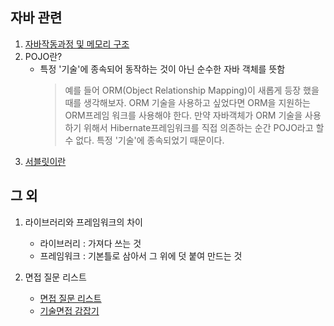 ## 자바 관련

1.  [자바작동과정 및 메모리 구조](https://slow-and-steady-wins-the-race.tistory.com/8?category=806680)
2.  POJO란?
    - 특정 '기술'에 종속되어 동작하는 것이 아닌 순수한 자바 객체를 뜻함
      > 예를 들어 ORM(Object Relationship Mapping)이 새롭게 등장 했을 때를 생각해보자. ORM 기술을 사용하고 싶었다면 ORM을 지원하는 ORM프레임 워크를 사용해야 한다. 만약 자바객체가 ORM 기술을 사용하기 위해서 Hibernate프레임워크를 직접 의존하는 순간 POJO라고 할 수 없다. 특정 '기술'에 종속되었기 때문이다.
3.  [서블릿이란](https://mangkyu.tistory.com/14)

## 그 외

1. 라이브러리와 프레임워크의 차이

   - 라이브러리 : 가져다 쓰는 것
   - 프레임워크 : 기본틀로 삼아서 그 위에 덧 붙여 만드는 것

2. 면접 질문 리스트
   - [면접 질문 리스트](https://smjeon.dev/etc/interview-question/)
   - [기술면접 감잡기](https://github.com/gyoogle/tech-interview-for-developer)
